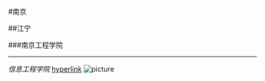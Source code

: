 #南京

##江宁

###南京工程学院

***
*信息工程学院*
[hyperlink](www.njit.edu.cn)
![picture](http://pan.baidu.com/s/1hrfBMQw)
